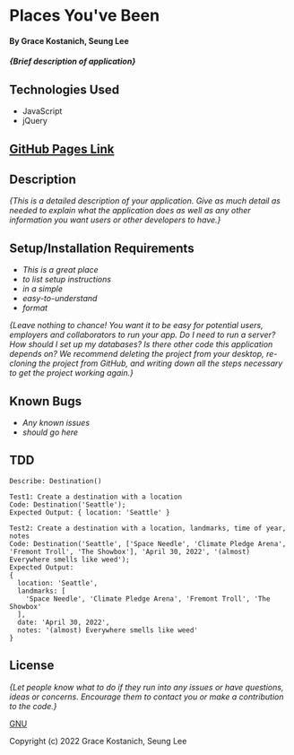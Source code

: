 # Places You've Been

#### By Grace Kostanich, Seung Lee

#### _{Brief description of application}_

## Technologies Used

* JavaScript
* jQuery

## [GitHub Pages Link](https://)

## Description

_{This is a detailed description of your application. Give as much detail as needed to explain what the application does as well as any other information you want users or other developers to have.}_

## Setup/Installation Requirements

* _This is a great place_
* _to list setup instructions_
* _in a simple_
* _easy-to-understand_
* _format_

_{Leave nothing to chance! You want it to be easy for potential users, employers and collaborators to run your app. Do I need to run a server? How should I set up my databases? Is there other code this application depends on? We recommend deleting the project from your desktop, re-cloning the project from GitHub, and writing down all the steps necessary to get the project working again.}_

## Known Bugs

* _Any known issues_
* _should go here_

## TDD
```
Describe: Destination()

Test1: Create a destination with a location
Code: Destination('Seattle');
Expected Output: { location: 'Seattle' }

Test2: Create a destination with a location, landmarks, time of year, notes
Code: Destination('Seattle', ['Space Needle', 'Climate Pledge Arena', 'Fremont Troll', 'The Showbox'], 'April 30, 2022', '(almost) Everywhere smells like weed');
Expected Output: 
{ 
  location: 'Seattle',
  landmarks: [
    'Space Needle', 'Climate Pledge Arena', 'Fremont Troll', 'The Showbox'
  ],
  date: 'April 30, 2022',
  notes: '(almost) Everywhere smells like weed'
}

```

## License

_{Let people know what to do if they run into any issues or have questions, ideas or concerns.  Encourage them to contact you or make a contribution to the code.}_

[GNU](/LICENSE-GNU)

Copyright (c) 2022 Grace Kostanich, Seung Lee